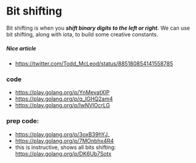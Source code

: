 # Bit shifting
Bit shifting is when you ***shift binary digits to the left or right.*** We can use bit shifting, along with iota, to build some creative constants.

##### Nice article
 - https://twitter.com/Todd_McLeod/status/885180854141558785 
### code
- https://play.golang.org/p/YnMevatXlP 
- https://play.golang.org/p/q_IGHQ2am4 
- https://play.golang.org/p/IwNVlOcrLG 
### prep code:
- https://play.golang.org/p/3oxB39hYJ_ 
- https://play.golang.org/p/7MOnbhx4R4 
- this is instructive, shows all bits shifting: https://play.golang.org/p/DK6Ub7Sotx 
